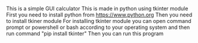 This is a simple GUI calculator
This is made in python using tkinter module
First you need to install python from https://www.python.org
Then you need to install tkiner module
For installing tkinter module you can open command prompt or powershell or bash according to your operating system and then run command "pip install tkinter"
Then you can run this program
